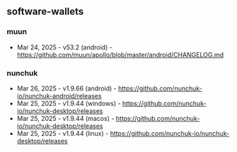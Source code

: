 ## software-wallets
### muun
- Mar 24, 2025 - v53.2 (android) - https://github.com/muun/apollo/blob/master/android/CHANGELOG.md
### nunchuk
- Mar 26, 2025 - v1.9.66 (android) - https://github.com/nunchuk-io/nunchuk-android/releases
- Mar 25, 2025 - v1.9.44 (windows) - https://github.com/nunchuk-io/nunchuk-desktop/releases
- Mar 25, 2025 - v1.9.44 (macos) - https://github.com/nunchuk-io/nunchuk-desktop/releases
- Mar 25, 2025 - v1.9.44 (linux) - https://github.com/nunchuk-io/nunchuk-desktop/releases
